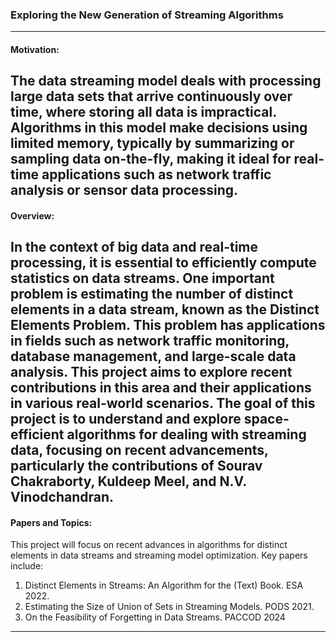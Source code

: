 ### **Exploring the New Generation of Streaming Algorithms**
---
#### **Motivation**:
The data streaming model deals with processing large data sets that arrive continuously over time, where storing all data is impractical. Algorithms in this model make decisions using limited memory, typically by summarizing or sampling data on-the-fly, making it ideal for real-time applications such as network traffic analysis or sensor data processing.
---
#### **Overview**:
In the context of big data and real-time processing, it is essential to efficiently compute statistics on data streams. One important problem is estimating the number of distinct elements in a data stream, known as the **Distinct Elements Problem**. This problem has applications in fields such as network traffic monitoring, database management, and large-scale data analysis.
This project aims to explore recent contributions in this area and their applications in various real-world scenarios.
The goal of this project is to understand and explore space-efficient algorithms for dealing with streaming data, focusing on recent advancements, particularly the contributions of **Sourav Chakraborty**, **Kuldeep Meel**, and **N.V. Vinodchandran**.
---
#### **Papers and Topics**:
This project will focus on recent advances in algorithms for distinct elements in data streams and streaming model optimization. Key papers include:
1. Distinct Elements in Streams: An Algorithm for the (Text) Book. ESA 2022.
2. Estimating the Size of Union of Sets in Streaming Models. PODS 2021.
3. On the Feasibility of Forgetting in Data Streams. PACCOD 2024
---
